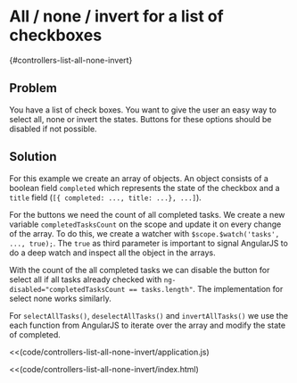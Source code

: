 # All / none / invert for a list of checkboxes
{#controllers-list-all-none-invert}

## Problem

You have a list of check boxes. You want to give the user an easy way to select all, none or invert the states. Buttons for these options should be disabled if not possible.


## Solution

For this example we create an array of objects. An object consists of a boolean field `completed` which represents
the state of the checkbox and a `title` field (`[{ completed: ..., title: ...}, ...]`).

For the buttons we need the count of all completed tasks. We create a new variable `completedTasksCount` on the scope
 and update it on every change of the array. To do this, we create a watcher with `$scope.$watch('tasks', ...,
 true);`. The `true` as third parameter is important to signal AngularJS to do a deep watch and inspect all the
 object in the arrays.

With the count of the all completed tasks we can disable the button for select all if all tasks already checked with
`ng-disabled="completedTasksCount == tasks.length"`. The implementation for select none works similarly.

For `selectAllTasks()`, `deselectAllTasks()` and `invertAllTasks()` we use the each function from AngularJS to
iterate over the array and modify the state of completed.

<<(code/controllers-list-all-none-invert/application.js)

<<(code/controllers-list-all-none-invert/index.html)
